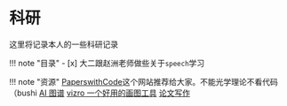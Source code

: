 # 科研
这里将记录本人的一些科研记录

<!-- prettier-ignore-start -->
!!! note "目录"
    - [x] 大二跟赵洲老师做些关于`speech`学习
<!-- prettier-ignore-end -->

<!-- prettier-ignore-start -->
!!! note "资源"
    [PaperswithCode](https://paperswithcode.com/)这个网站推荐给大家。不能光学理论不看代码（bushi
    [AI 图谱](https://keywords.groundedai.company/)
    [vizro 一个好用的画图工具](https://github.com/mckinsey/vizro)
    [论文写作](./science_writing_for_non-native_engish_speakers.pdf)
<!-- prettier-ignore-end -->